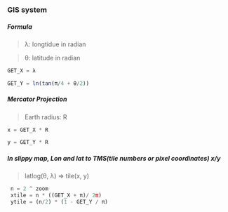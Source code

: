 ### GIS system

##### Formula
> λ: longtidue in radian

> θ: latitude in radian

```javascript
GET_X = λ 

GET_Y = ln(tan(π/4 + θ/2))
```

##### Mercator Projection
> Earth radius: R

```javascript
x = GET_X * R

y = GET_Y * R
```

##### In slippy map, Lon and lat to TMS(tile numbers or pixel coordinates) x/y
> latlog(θ, λ) => tile(x, y)

```javascript
 n = 2 ^ zoom
 xtile = n * ((GET_X + π)/ 2π)
 ytile = (n/2) * (1 - GET_Y / π)
```
